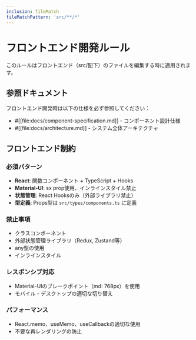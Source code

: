 ```yaml
---
inclusion: fileMatch
fileMatchPattern: 'src/**/*'
---
```


# フロントエンド開発ルール

このルールはフロントエンド（src/配下）のファイルを編集する時に適用されます。

## 参照ドキュメント

フロントエンド開発時は以下の仕様を必ず参照してください：

- #[[file:docs/component-specification.md]] - コンポーネント設計仕様
- #[[file:docs/architecture.md]] - システム全体アーキテクチャ

## フロントエンド制約

### 必須パターン
- **React**: 関数コンポーネント + TypeScript + Hooks
- **Material-UI**: sx prop使用、インラインスタイル禁止
- **状態管理**: React Hooksのみ（外部ライブラリ禁止）
- **型定義**: Props型は `src/types/components.ts` に定義

### 禁止事項
- クラスコンポーネント
- 外部状態管理ライブラリ（Redux, Zustand等）
- any型の使用
- インラインスタイル

### レスポンシブ対応
- Material-UIのブレークポイント（md: 768px）を使用
- モバイル・デスクトップの適切な切り替え

### パフォーマンス
- React.memo、useMemo、useCallbackの適切な使用
- 不要な再レンダリングの防止
